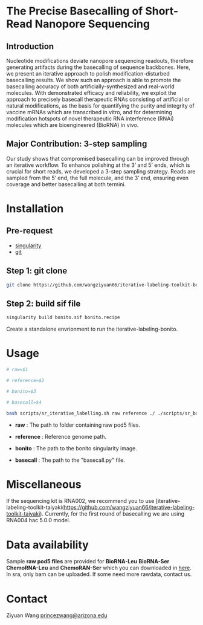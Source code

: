 # The Precise Basecalling of Short-Read Nanopore Sequencing

## Introduction

Nucleotide modifications deviate nanopore sequencing readouts, therefore generating artifacts during the basecalling of sequence backbones. Here, we present an iterative approach to polish modification-disturbed basecalling results. We show such an approach is able to promote the basecalling accuracy of both artificially-synthesized and real-world molecules. With demonstrated efficacy and reliability, we exploit the approach to precisely basecall therapeutic RNAs consisting of artificial or natural modifications, as the basis for quantifying the purity and integrity of vaccine mRNAs which are transcribed in vitro, and for determining modification hotspots of novel therapeutic RNA interference (RNAi) molecules which are bioengineered (BioRNA) in vivo.

## Major Contribution: 3-step sampling

Our study shows that compromised basecalling can be improved through an iterative workflow. To enhance polishing at the 3’ and 5’ ends, which is crucial for short reads, we developed a 3-step sampling strategy. Reads are sampled from the 5’ end, the full molecule, and the 3’ end, ensuring even coverage and better basecalling at both termini.

# Installation

## Pre-request

+ [singularity](https://docs.sylabs.io/guides/3.0/user-guide/index.html)
+ [git](https://git-scm.com/) 

## Step 1: git clone

```bash
git clone https://github.com/wangziyuan66/iterative-labeling-toolkit-bonito
```

## Step 2: build sif file

```bash
singularity build bonito.sif bonito.recipe
```

Create a standalone envrionment to run the iterative-labeling-bonito.

# Usage

```bash
# raw=$1

# reference=$2

# bonito=$3

# basecall=$4

bash scripts/sr_iterative_labelling.sh raw reference ./ ./scripts/sr_basecall.py
```

+ **raw** : The path to folder containing raw pod5 files.

+ **reference** : Reference genome path.

+ **bonito** : The path to the bonito singularity image.

+ **basecall** : The path to the "basecall.py" file.

# Miscellaneous

If the sequencing kit is RNA002, we recommend you to use [iterative-labeling-toolkit-taiyaki(https://github.com/wangziyuan66/iterative-labeling-toolkit-taiyaki). Currently, for the first round of basecalling we are using RNA004 hac 5.0.0 model.

# Data availability

Sample **raw pod5 files** are provided for **BioRNA-Leu** **BioRNA-Ser** **ChemoRNA-Leu** and **ChemoRAN-Ser** which you can downloaded in [here](example/bioRNA). In sra, only bam can be uploaded. If some need more rawdata, contact us. 

# Contact

Ziyuan Wang princezwang@arizona.edu
